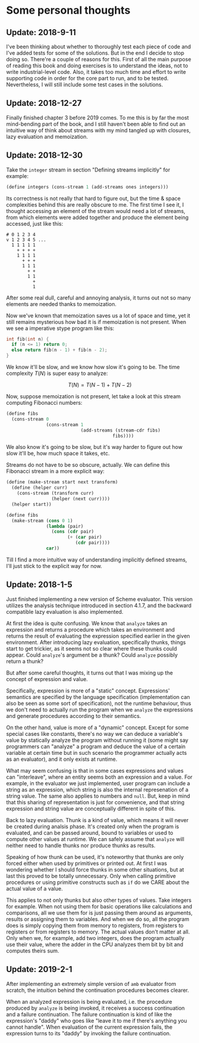 # Some personal thoughts

## Update: 2018-9-11

I've been thinking about whether to thoroughly test each piece of code and I've added tests for some of the solutions. But in the end I decide to stop doing so. There're a couple of reasons for this. First of all the main purpose of reading this book and doing exercises is to understand the ideas, not to write industrial-level code. Also, it takes too much time and effort to write supporting code in order for the core part to run, and to be tested. Nevertheless, I will still include some test cases in the solutions.

## Update: 2018-12-27

Finally finished chapter 3 before 2019 comes. To me this is by far the most mind-bending part of the book, and I still haven't been able to find out an intuitive way of think about streams with my mind tangled up with closures, lazy evaluation and memoization.

## Update: 2018-12-30

Take the `integer` stream in section "Defining streams implicitly" for example:

```lisp
(define integers (cons-stream 1 (add-streams ones integers)))
```

Its correctness is not really that hard to figure out, but the time & space complexities behind this are really obscure to me. The first time I see it, I thought accessing an element of the stream would need a lot of streams, from which elements were added together and produce the element being accessed, just like this:

```
# 0 1 2 3 4
v 1 2 3 4 5 ...
  1 1 1 1 1
    + + + +
    1 1 1 1
      + + +
      1 1 1
        + +
        1 1
          +
          1
```

After some real dull, careful and annoying analysis, it turns out not so many elements are needed thanks to memoization.

Now we've known that memoization saves us a lot of space and time, yet it still remains mysterious how bad it is if memoization is not present. When we see a imperative stype program like this:

```c
int fib(int n) {
  if (n <= 1) return 0;
  else return fib(n - 1) + fib(n - 2);
}
```

We know it'll be slow, and we know how slow it's going to be. The time complexity $T(N)$ is super easy to analyze:

$$
T(N) = T(N - 1) + T(N - 2)
$$

Now, suppose memoization is not present, let take a look at this stream computing Fibonacci numbers:

```lisp
(define fibs
  (cons-stream 0
               (cons-stream 1
                            (add-streams (stream-cdr fibs)
                                        fibs))))
```

We also know it's going to be slow, but it's way harder to figure out how slow it'll be, how much space it takes, etc.

Streams do not have to be so obscure, actually. We can define this Fibonacci stream in a more explicit way:

```lisp
(define (make-stream start next transform)
  (define (helper curr)
    (cons-stream (transform curr)
                 (helper (next curr))))
  (helper start))

(define fibs
  (make-stream (cons 0 1)
               (lambda (pair)
                 (cons (cdr pair)
                       (+ (car pair)
                          (cdr pair))))
               car))
```

Till I find a more intuitive way of understanding implicitly defined streams, I'll just stick to the explicit way for now.

## Update: 2018-1-5

Just finished implementing a new version of Scheme evaluator. This version utilizes the analysis technique introduced in section 4.1.7, and the backward compatible lazy evaluation is also implemented.

At first the idea is quite confusing. We know that `analyze` takes an expression and returns a procedure which takes an environment and returns the result of evaluating the expression specified earlier in the given environment. After introducing lazy evaluation, specifically thunks, things start to get trickier, as it seems not so clear where these thunks could appear. Could `analyze`'s argument be a thunk? Could `analyze` possibly return a thunk?

But after some careful thoughts, it turns out that I was mixing up the concept of expression and value.

Specifically, expression is more of a "static" concept. Expressions' semantics are specified by the language specification (implementation can also be seen as some sort of specification), not the runtime behaviour, thus we don't need to actually run the program when we `analyze` the expressions and generate procedures according to their semantics.

On the other hand, value is more of a "dynamic" concept. Except for some special cases like constants, there's no way we can deduce a variable's value by statically analyze the program without running it (some might say programmers can "analyze" a program and deduce the value of a certain variable at certain time but in such scenario the programmer actually acts as an evaluator), and it only exists at runtime.

What may seem confusing is that in some cases expressions and values can "interleave", where an entity seems both an expression and a value. For example, in the evaluator we just implemented, user program can include a string as an expression, which string is also the internal represenation of a string value. The same also applies to numbers and `null`. But, keep in mind that this sharing of representation is just for convenience, and that string expression and string value are conceptually different in spite of this.

Back to lazy evaluation. Thunk is a kind of value, which means it will never be created during analsis phase. It's created only when the program is evaluated, and can be passed around, bound to variables or used to compute other values at runtime. We can safely assume that `analyze` will neither need to handle thunks nor produce thunks as results.

Speaking of how thunk can be used, it's noteworthy that thunks are only forced either when used by primitives or printed out. At first I was wondering whether I should force thunks in some other situations, but at last this proved to be totally unnecessary. Only when calling primitive procedures or using primitive constructs such as `if` do we CARE about the actual value of a value.

This applies to not only thunks but also other types of values. Take integers for example. When not using them for basic operations like calculations and comparisons, all we use them for is just passing them around as arguments, results or assigning them to variables. And when we do so, all the program does is simply copying them from memory to registers, from registers to registers or from registers to memory. The actual values don't matter at all. Only when we, for example, add two integers, does the program actually use their value, where the adder in the CPU analyzes them bit by bit and computes theirs sum.

## Update: 2019-2-1

After implementing an extremely simple version of `amb` evaluator from scratch, the intuition behind the continuation procedures becomes clearer.

When an analyzed expression is being evaluated, i.e. the procedure produced by `analyze` is being invoked, it receives a success continuation and a failure continuation. The failure continuation is kind of like the expression's "daddy" who goes like "leave it to me if there's anything you cannot handle". When evaluation of the current expression fails, the expression turns to its "daddy" by invoking the failure continuation.
